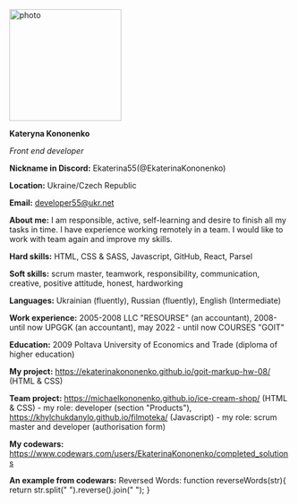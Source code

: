 <img src="20221120_163147.jpg" alt="photo" width="200"/>

**Kateryna Kononenko**

_Front end developer_

**Nickname in Discord:** Ekaterina55(@EkaterinaKononenko)

**Location:** Ukraine/Czech Republic

**Email:** developer55@ukr.net

**About me:** I am responsible, active, self-learning and desire to finish all my tasks in time. I have experience working remotely in a team. I would like to work with team again and improve my skills.

**Hard skills:** HTML, CSS & SASS, Javascript, GitHub, React, Parsel

**Soft skills:** scrum master, teamwork, responsibility, communication, creative, positive attitude, honest, hardworking

**Languages:** Ukrainian (fluently), Russian (fluently), English (Intermediate)

**Work experience:** 2005-2008 LLC "RESOURSE" (an accountant), 2008-until now UPGGK (an accountant), may 2022 - until now COURSES "GOIT"

**Education:** 2009 Poltava University of Economics and Trade (diploma of higher education)

**My project:** https://ekaterinakononenko.github.io/goit-markup-hw-08/ (HTML & CSS)

**Team project:** https://michaelkononenko.github.io/ice-cream-shop/ (HTML & CSS) - my role: developer (section "Products"),
https://khylchukdanylo.github.io/filmoteka/ (Javascript) - my role: scrum master and developer (authorisation form)

**My codewars:** https://www.codewars.com/users/EkaterinaKononenko/completed_solutions

**An example from codewars:** Reversed Words: function reverseWords(str){
return str.split(" ").reverse().join(" ");
}
